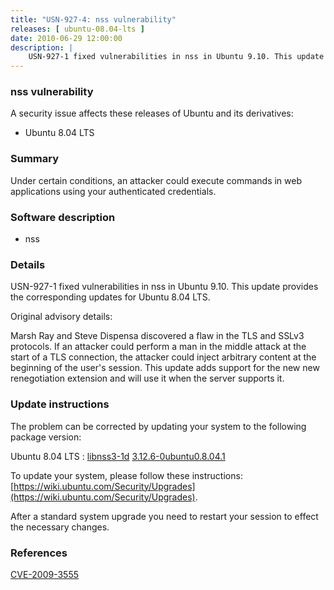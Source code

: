 ```yaml
---
title: "USN-927-4: nss vulnerability"
releases: [ ubuntu-08.04-lts ]
date: 2010-06-29 12:00:00
description: |
    USN-927-1 fixed vulnerabilities in nss in Ubuntu 9.10. This update provides the corresponding updates for Ubuntu 8.04 LTS.
--- 
```

 
### nss vulnerability

A security issue affects these releases of Ubuntu and its derivatives:

* Ubuntu 8.04 LTS

### Summary

Under certain conditions, an attacker could execute commands in web applications using your authenticated credentials.

### Software description

* nss 

### Details

USN-927-1 fixed vulnerabilities in nss in Ubuntu 9.10. This update provides the corresponding updates for Ubuntu 8.04 LTS.

Original advisory details:

 Marsh Ray and Steve Dispensa discovered a flaw in the TLS and SSLv3 protocols. If an attacker could perform a man in the middle attack at the start of a TLS connection, the attacker could inject arbitrary content at the beginning of the user&#39;s session. This update adds support for the new new renegotiation extension and will use it when the server supports it. 

### Update instructions

The problem can be corrected by updating your system to the following package version:

Ubuntu 8.04 LTS
 : [libnss3-1d](https://launchpad.net/ubuntu/+source/nss) <span> [3.12.6-0ubuntu0.8.04.1](https://launchpad.net/ubuntu/+source/nss/3.12.6-0ubuntu0.8.04.1) </span> 

To update your system, please follow these instructions: [https://wiki.ubuntu.com/Security/Upgrades](https://wiki.ubuntu.com/Security/Upgrades).

After a standard system upgrade you need to restart your session to effect the necessary changes. 

### References

 [CVE-2009-3555](http://people.ubuntu.com/~ubuntu-security/cve/CVE-2009-3555)
 

